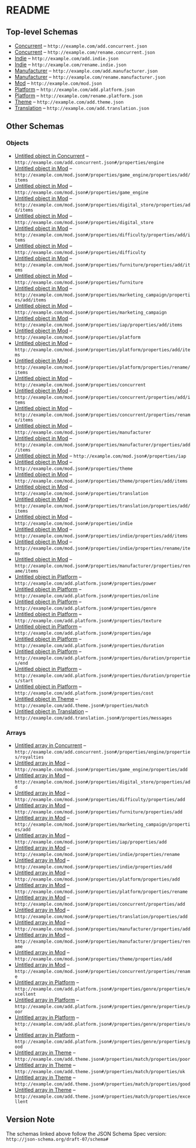 # README

## Top-level Schemas

-   [Concurrent](./add-concurrent.md "Add a concurrent") – `http://example.com/add.concurrent.json`
-   [Concurrent](./rename-concurrent.md "Rename a concurrent") – `http://example.com/rename.concurrent.json`
-   [Indie](./add-indie.md "Add an indie company") – `http://example.com/add.indie.json`
-   [Indie](./rename-indie.md "Rename an indie company") – `http://example.com/rename.indie.json`
-   [Manufacturer](./add-manufacturer.md "Add a manufacturer") – `http://example.com/add.manufacturer.json`
-   [Manufacturer](./rename-manufacturer.md "Rename a manufacturer") – `http://example.com/rename.manufacturer.json`
-   [Mod](./generic.md "Declare a mod") – `http://example.com/mod.json`
-   [Platform](./add-platform.md "Add a new platform") – `http://example.com/add.platform.json`
-   [Platform](./rename-platform.md "Rename a platform") – `http://example.com/rename.platform.json`
-   [Theme](./add-theme.md "Add a theme") – `http://example.com/add.theme.json`
-   [Translation](./add-translation.md "Add a translation") – `http://example.com/add.translation.json`

## Other Schemas

### Objects

-   [Untitled object in Concurrent](./add-concurrent-properties-engine.md) – `http://example.com/add.concurrent.json#/properties/engine`
-   [Untitled object in Mod](./generic-properties-game_engine-properties-add-items.md) – `http://example.com/mod.json#/properties/game_engine/properties/add/items`
-   [Untitled object in Mod](./generic-properties-game_engine.md "To manipulate game engine") – `http://example.com/mod.json#/properties/game_engine`
-   [Untitled object in Mod](./generic-properties-digital_store-properties-add-items.md) – `http://example.com/mod.json#/properties/digital_store/properties/add/items`
-   [Untitled object in Mod](./generic-properties-digital_store.md "To manipulate digital store") – `http://example.com/mod.json#/properties/digital_store`
-   [Untitled object in Mod](./generic-properties-difficulty-properties-add-items.md) – `http://example.com/mod.json#/properties/difficulty/properties/add/items`
-   [Untitled object in Mod](./generic-properties-difficulty.md "To manipulate custom difficulties") – `http://example.com/mod.json#/properties/difficulty`
-   [Untitled object in Mod](./generic-properties-furniture-properties-add-items.md) – `http://example.com/mod.json#/properties/furniture/properties/add/items`
-   [Untitled object in Mod](./generic-properties-furniture.md "To manipulate furnitures") – `http://example.com/mod.json#/properties/furniture`
-   [Untitled object in Mod](./generic-properties-marketing_campaign-properties-add-items.md) – `http://example.com/mod.json#/properties/marketing_campaign/properties/add/items`
-   [Untitled object in Mod](./generic-properties-marketing_campaign.md "To manipulate marketing campaign") – `http://example.com/mod.json#/properties/marketing_campaign`
-   [Untitled object in Mod](./generic-properties-iap-properties-add-items.md) – `http://example.com/mod.json#/properties/iap/properties/add/items`
-   [Untitled object in Mod](./generic-properties-platform.md "To manipulate platforms") – `http://example.com/mod.json#/properties/platform`
-   [Untitled object in Mod](./generic-properties-platform-properties-add-items.md) – `http://example.com/mod.json#/properties/platform/properties/add/items`
-   [Untitled object in Mod](./generic-properties-platform-properties-rename-items.md) – `http://example.com/mod.json#/properties/platform/properties/rename/items`
-   [Untitled object in Mod](./generic-properties-concurrent.md "To manipulate concurrents") – `http://example.com/mod.json#/properties/concurrent`
-   [Untitled object in Mod](./generic-properties-concurrent-properties-add-items.md) – `http://example.com/mod.json#/properties/concurrent/properties/add/items`
-   [Untitled object in Mod](./generic-properties-concurrent-properties-rename-items.md) – `http://example.com/mod.json#/properties/concurrent/properties/rename/items`
-   [Untitled object in Mod](./generic-properties-manufacturer.md "To manipulate manufacturers") – `http://example.com/mod.json#/properties/manufacturer`
-   [Untitled object in Mod](./generic-properties-manufacturer-properties-add-items.md) – `http://example.com/mod.json#/properties/manufacturer/properties/add/items`
-   [Untitled object in Mod](./generic-properties-iap.md "To manipulate IAP") – `http://example.com/mod.json#/properties/iap`
-   [Untitled object in Mod](./generic-properties-theme.md "To manipulate themes") – `http://example.com/mod.json#/properties/theme`
-   [Untitled object in Mod](./generic-properties-theme-properties-add-items.md) – `http://example.com/mod.json#/properties/theme/properties/add/items`
-   [Untitled object in Mod](./generic-properties-translation.md "To manipulate translations") – `http://example.com/mod.json#/properties/translation`
-   [Untitled object in Mod](./generic-properties-translation-properties-add-items.md) – `http://example.com/mod.json#/properties/translation/properties/add/items`
-   [Untitled object in Mod](./generic-properties-indie.md "To manipulate indie companies") – `http://example.com/mod.json#/properties/indie`
-   [Untitled object in Mod](./generic-properties-indie-properties-add-items.md) – `http://example.com/mod.json#/properties/indie/properties/add/items`
-   [Untitled object in Mod](./generic-properties-indie-properties-rename-items.md) – `http://example.com/mod.json#/properties/indie/properties/rename/items`
-   [Untitled object in Mod](./generic-properties-manufacturer-properties-rename-items.md) – `http://example.com/mod.json#/properties/manufacturer/properties/rename/items`
-   [Untitled object in Platform](./add-platform-properties-power.md) – `http://example.com/add.platform.json#/properties/power`
-   [Untitled object in Platform](./add-platform-properties-online.md) – `http://example.com/add.platform.json#/properties/online`
-   [Untitled object in Platform](./add-platform-properties-genre.md "Platform/genre matches") – `http://example.com/add.platform.json#/properties/genre`
-   [Untitled object in Platform](./add-platform-properties-texture.md "Platform's textures") – `http://example.com/add.platform.json#/properties/texture`
-   [Untitled object in Platform](./add-platform-properties-age.md) – `http://example.com/add.platform.json#/properties/age`
-   [Untitled object in Platform](./add-platform-properties-duration.md) – `http://example.com/add.platform.json#/properties/duration`
-   [Untitled object in Platform](./add-platform-properties-duration-properties-end.md "Discontinuation date of the platform") – `http://example.com/add.platform.json#/properties/duration/properties/end`
-   [Untitled object in Platform](./add-platform-properties-duration-properties-start.md "Release date of the platform") – `http://example.com/add.platform.json#/properties/duration/properties/start`
-   [Untitled object in Platform](./add-platform-properties-cost.md "Development and license costs") – `http://example.com/add.platform.json#/properties/cost`
-   [Untitled object in Theme](./add-theme-properties-match.md "Theme/genre matches") – `http://example.com/add.theme.json#/properties/match`
-   [Untitled object in Translation](./add-translation-properties-messages.md) – `http://example.com/add.translation.json#/properties/messages`

### Arrays

-   [Untitled array in Concurrent](./add-concurrent-properties-engine-properties-royalties.md "Range for the concurrent engine royalties") – `http://example.com/add.concurrent.json#/properties/engine/properties/royalties`
-   [Untitled array in Mod](./generic-properties-game_engine-properties-add.md "Add a new item") – `http://example.com/mod.json#/properties/game_engine/properties/add`
-   [Untitled array in Mod](./generic-properties-digital_store-properties-add.md "Add a new item") – `http://example.com/mod.json#/properties/digital_store/properties/add`
-   [Untitled array in Mod](./generic-properties-difficulty-properties-add.md "Add a new item") – `http://example.com/mod.json#/properties/difficulty/properties/add`
-   [Untitled array in Mod](./generic-properties-furniture-properties-add.md "Add a new item") – `http://example.com/mod.json#/properties/furniture/properties/add`
-   [Untitled array in Mod](./generic-properties-marketing_campaign-properties-add.md "Add a new item") – `http://example.com/mod.json#/properties/marketing_campaign/properties/add`
-   [Untitled array in Mod](./generic-properties-iap-properties-add.md "Add a new item") – `http://example.com/mod.json#/properties/iap/properties/add`
-   [Untitled array in Mod](./generic-properties-indie-properties-rename.md "Rename an item") – `http://example.com/mod.json#/properties/indie/properties/rename`
-   [Untitled array in Mod](./generic-properties-indie-properties-add.md "Add a new item") – `http://example.com/mod.json#/properties/indie/properties/add`
-   [Untitled array in Mod](./generic-properties-platform-properties-add.md "Add a new item") – `http://example.com/mod.json#/properties/platform/properties/add`
-   [Untitled array in Mod](./generic-properties-platform-properties-rename.md "Rename an item") – `http://example.com/mod.json#/properties/platform/properties/rename`
-   [Untitled array in Mod](./generic-properties-concurrent-properties-add.md "Add a new item") – `http://example.com/mod.json#/properties/concurrent/properties/add`
-   [Untitled array in Mod](./generic-properties-translation-properties-add.md "Add a new translation") – `http://example.com/mod.json#/properties/translation/properties/add`
-   [Untitled array in Mod](./generic-properties-manufacturer-properties-add.md "Add a new item") – `http://example.com/mod.json#/properties/manufacturer/properties/add`
-   [Untitled array in Mod](./generic-properties-manufacturer-properties-rename.md "Rename an item") – `http://example.com/mod.json#/properties/manufacturer/properties/rename`
-   [Untitled array in Mod](./generic-properties-theme-properties-add.md "Add a new item") – `http://example.com/mod.json#/properties/theme/properties/add`
-   [Untitled array in Mod](./generic-properties-concurrent-properties-rename.md "Rename an item") – `http://example.com/mod.json#/properties/concurrent/properties/rename`
-   [Untitled array in Platform](./add-platform-properties-genre-properties-excellent.md) – `http://example.com/add.platform.json#/properties/genre/properties/excellent`
-   [Untitled array in Platform](./add-platform-properties-genre-properties-poor.md) – `http://example.com/add.platform.json#/properties/genre/properties/poor`
-   [Untitled array in Platform](./add-platform-properties-genre-properties-ok.md) – `http://example.com/add.platform.json#/properties/genre/properties/ok`
-   [Untitled array in Platform](./add-platform-properties-genre-properties-good.md) – `http://example.com/add.platform.json#/properties/genre/properties/good`
-   [Untitled array in Theme](./add-theme-properties-match-properties-poor.md) – `http://example.com/add.theme.json#/properties/match/properties/poor`
-   [Untitled array in Theme](./add-theme-properties-match-properties-ok.md) – `http://example.com/add.theme.json#/properties/match/properties/ok`
-   [Untitled array in Theme](./add-theme-properties-match-properties-good.md) – `http://example.com/add.theme.json#/properties/match/properties/good`
-   [Untitled array in Theme](./add-theme-properties-match-properties-excellent.md) – `http://example.com/add.theme.json#/properties/match/properties/excellent`

## Version Note

The schemas linked above follow the JSON Schema Spec version: `http://json-schema.org/draft-07/schema#`
